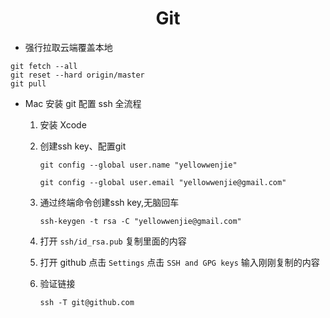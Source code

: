 <h1 align = 'center'>Git</h1>

* 强行拉取云端覆盖本地

```
git fetch --all
git reset --hard origin/master
git pull
```
* Mac 安装 git 配置 ssh 全流程
  1. 安装 Xcode
  2. 创建ssh key、配置git


     `git config --global user.name "yellowwenjie"`
     
     `git config --global user.email "yellowwenjie@gmail.com"`
  3. 通过终端命令创建ssh key,无脑回车

     `ssh-keygen -t rsa -C "yellowwenjie@gmail.com"`
  4. 打开 `ssh/id_rsa.pub` 复制里面的内容
  5. 打开 github 点击 `Settings` 点击 `SSH and GPG keys` 输入刚刚复制的内容
  6. 验证链接

     `ssh -T git@github.com `

